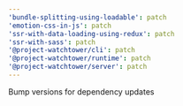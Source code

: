 ```yaml
---
'bundle-splitting-using-loadable': patch
'emotion-css-in-js': patch
'ssr-with-data-loading-using-redux': patch
'ssr-with-sass': patch
'@project-watchtower/cli': patch
'@project-watchtower/runtime': patch
'@project-watchtower/server': patch
---
```


Bump versions for dependency updates
